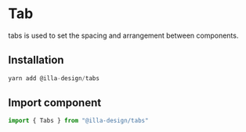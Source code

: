 # Tab

tabs is used to set the spacing and arrangement between components.

## Installation

```jsx
yarn add @illa-design/tabs
```

## Import component

```jsx
import { Tabs } from "@illa-design/tabs"
```

